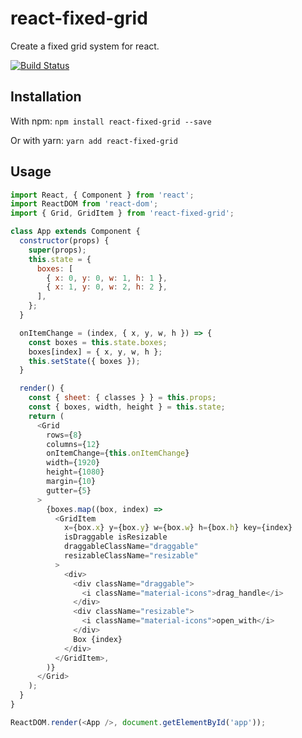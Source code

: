 # react-fixed-grid

Create a fixed grid system for react.

[![Build Status](https://travis-ci.org/aestetype/react-fixed-grid.svg?branch=master)](https://travis-ci.org/aestetype/react-fixed-grid)

## Installation

With npm: `npm install react-fixed-grid --save`

Or with yarn: `yarn add react-fixed-grid`

## Usage

```javascript
import React, { Component } from 'react';
import ReactDOM from 'react-dom';
import { Grid, GridItem } from 'react-fixed-grid';

class App extends Component {
  constructor(props) {
    super(props);
    this.state = {
      boxes: [
        { x: 0, y: 0, w: 1, h: 1 },
        { x: 1, y: 0, w: 2, h: 2 },
      ],
    };
  }

  onItemChange = (index, { x, y, w, h }) => {
    const boxes = this.state.boxes;
    boxes[index] = { x, y, w, h };
    this.setState({ boxes });
  }

  render() {
    const { sheet: { classes } } = this.props;
    const { boxes, width, height } = this.state;
    return (
      <Grid
        rows={8}
        columns={12}
        onItemChange={this.onItemChange}
        width={1920}
        height={1080}
        margin={10}
        gutter={5}
      >
        {boxes.map((box, index) =>
          <GridItem
            x={box.x} y={box.y} w={box.w} h={box.h} key={index}
            isDraggable isResizable
            draggableClassName="draggable"
            resizableClassName="resizable"
          >
            <div>
              <div className="draggable">
                <i className="material-icons">drag_handle</i>
              </div>
              <div className="resizable">
                <i className="material-icons">open_with</i>
              </div>
              Box {index}
            </div>
          </GridItem>,
        )}
      </Grid>
    );
  }
}

ReactDOM.render(<App />, document.getElementById('app'));
```
